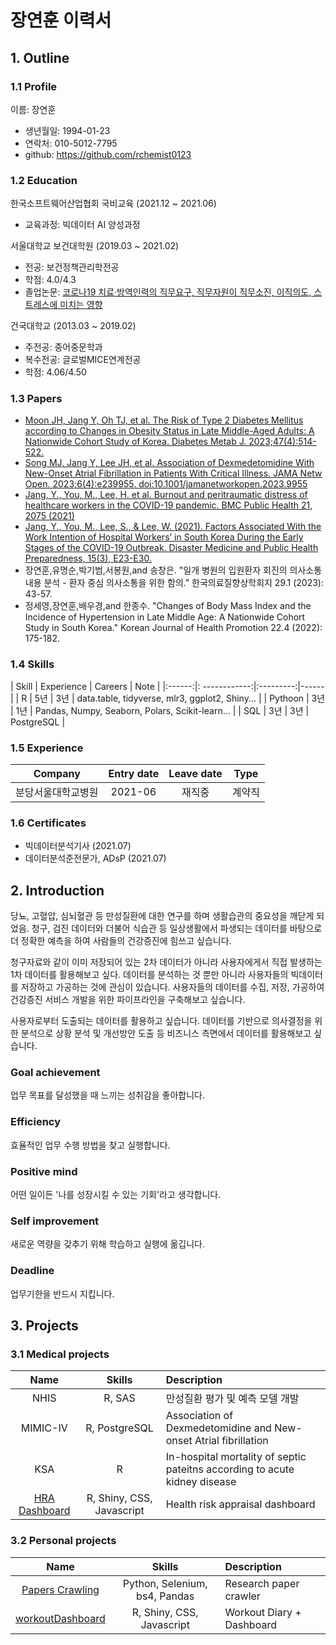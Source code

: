 # 장연훈 이력서

## 1. Outline

### 1.1 Profile

이름: 장연훈
- 생년월일: 1994-01-23
- 연락처: 010-5012-7795
- github: https://github.com/rchemist0123

### 1.2 Education

한국소프트웨어산업협회 국비교육 (2021.12 ~ 2021.06)
- 교육과정: 빅데이터 AI 양성과정

서울대학교 보건대학원 (2019.03 ~ 2021.02)
- 전공: 보건정책관리학전공
- 학점: 4.0/4.3
- 졸업논문: [코로나19 치료·방역인력의 직무요구, 직무자원이 직무소진, 이직의도, 스트레스에 미치는 영향](http://www.riss.kr/search/detail/DetailView.do?p_mat_type=be54d9b8bc7cdb09&control_no=ed8b76ea81db043affe0bdc3ef48d419&keyword=%EC%9E%A5%EC%97%B0%ED%9B%88)

건국대학교 (2013.03 ~ 2019.02)
- 주전공: 중어중문학과
- 복수전공: 글로벌MICE연계전공
- 학점: 4.06/4.50

### 1.3 Papers

- [Moon JH, Jang Y, Oh TJ, et al. The Risk of Type 2 Diabetes Mellitus according to Changes in Obesity Status in Late Middle-Aged Adults: A Nationwide Cohort Study of Korea. Diabetes Metab J. 2023;47(4):514-522.](https://doi.org/10.4093/dmj.2022.0159)
- [Song MJ, Jang Y, Lee JH, et al. Association of Dexmedetomidine With New-Onset Atrial Fibrillation in Patients With Critical Illness. JAMA Netw Open. 2023;6(4):e239955. doi:10.1001/jamanetworkopen.2023.9955](https://jamanetwork.com/journals/jamanetworkopen/fullarticle/2804042)
- [Jang, Y., You, M., Lee, H. et al. Burnout and peritraumatic distress of healthcare workers in the COVID-19 pandemic. BMC Public Health 21, 2075 (2021)](https://doi.org/10.1186/s12889-021-11978-0)
- [Jang, Y., You, M., Lee, S., & Lee, W. (2021). Factors Associated With the Work Intention of Hospital Workers’ in South Korea During the Early Stages of the COVID-19 Outbreak. Disaster Medicine and Public Health Preparedness, 15(3), E23-E30.]( https://doi.org/10.1017/dmp.2020.221)
- 장연훈,유명순,박기범,서봉원,and 송창은. "일개 병원의 입원환자 회진의 의사소통 내용 분석 - 환자 중심 의사소통을 위한 함의." 한국의료질향상학회지 29.1 (2023): 43-57.
- 정세영,장연훈,배우경,and 한종수. "Changes of Body Mass Index and the Incidence of  Hypertension in Late Middle Age: A Nationwide Cohort Study  in South Korea." Korean Journal of Health Promotion 22.4 (2022): 175-182.

### 1.4 Skills

| Skill | Experience | Careers | Note |
|:------:|: ------------:|:---------:|------|
|   R   |     5년      |    3년   | data.table, tidyverse, mlr3, ggplot2, Shiny...   |
| Pythoon |     3년    |   1년  | Pandas, Numpy, Seaborn, Polars, Scikit-learn...  |
| SQL |  3년 | 3년  |  PostgreSQL |

### 1.5 Experience

| Company | Entry date| Leave date | Type |
|:------:|:-----------:|:---------:|:------:|
| 분당서울대학교병원 | 2021-06 | 재직중 | 계약직 |

### 1.6 Certificates

- 빅데이터분석기사 (2021.07)
- 데이터분석준전문가, ADsP (2021.07)

## 2. Introduction

당뇨, 고혈압, 심뇌혈관 등 만성질환에 대한 연구를 하며 생활습관의 중요성을 깨닫게 되었음. 청구, 검진 데이터와 더불어 식습관 등 일상생활에서 파생되는 데이터를 바탕으로 더 정확한 예측을 하여 사람들의 건강증진에 힘쓰고 싶습니다.

청구자료와 같이 이미 저장되어 있는 2차 데이터가 아니라 사용자에게서 직접 발생하는 1차 데이터를 활용해보고 싶다. 데이터를 분석하는 것 뿐만 아니라 사용자들의 빅데이터를 저장하고 가공하는 것에 관심이 있습니다. 사용자들의 데이터를 수집, 저장, 가공하여 건강증진 서비스 개발을 위한 파이프라인을 구축해보고 싶습니다.

사용자로부터 도출되는 데이터를 활용하고 싶습니다. 데이터를 기반으로 의사결정을 위한 분석으로 상황 분석 및 개선방안 도출 등 비즈니스 측면에서 데이터를 활용해보고 싶습니다.

### Goal achievement
업무 목표를 달성했을 때 느끼는 성취감을 좋아합니다.

### Efficiency
효율적인 업무 수행 방법을 찾고 실행합니다.

### Positive mind
어떤 일이든 '나를 성장시킬 수 있는 기회'라고 생각합니다.

### Self improvement
새로운 역량을 갖추기 위해 학습하고 실행에 옮깁니다.

### Deadline
업무기한을 반드시 지킵니다.

## 3. Projects

### 3.1 Medical projects
| Name | Skills | Description |
|:------:|:-----------:|:---------|
| NHIS  | R, SAS | 만성질환 평가 및 예측 모델 개발 |
| MIMIC-IV | R, PostgreSQL| Association of Dexmedetomidine and New-onset Atrial fibrillation |
| KSA   | R | In-hospital mortality of septic pateitns according to acute kidney disease |
[HRA Dashboard](https://yeonhoon.shinyapps.io/KHC_HRA2/) | R, Shiny, CSS, Javascript | Health risk appraisal dashboard |

### 3.2 Personal projects
| Name | Skills | Description |
|:------:|:-----------:|:---------|
| [Papers Crawling](https://github.com/rchemist0123/crawling) | Python, Selenium, bs4, Pandas | Research paper crawler |
| [workoutDashboard](https://yeonhoon.shinyapps.io/progressOverload/) | R, Shiny, CSS, Javascript | Workout Diary + Dashboard |

 
